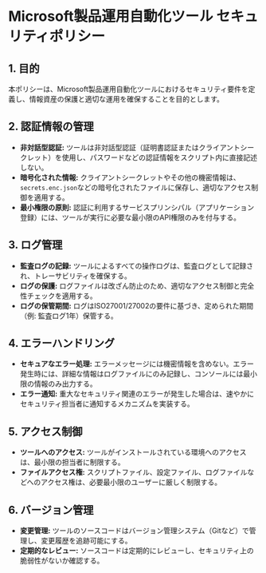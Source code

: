 # Microsoft製品運用自動化ツール セキュリティポリシー

## 1. 目的
本ポリシーは、Microsoft製品運用自動化ツールにおけるセキュリティ要件を定義し、情報資産の保護と適切な運用を確保することを目的とします。

## 2. 認証情報の管理
- **非対話型認証:** ツールは非対話型認証（証明書認証またはクライアントシークレット）を使用し、パスワードなどの認証情報をスクリプト内に直接記述しない。
- **暗号化された情報:** クライアントシークレットやその他の機密情報は、`secrets.enc.json`などの暗号化されたファイルに保存し、適切なアクセス制御を適用する。
- **最小権限の原則:** 認証に利用するサービスプリンシパル（アプリケーション登録）には、ツールが実行に必要な最小限のAPI権限のみを付与する。

## 3. ログ管理
- **監査ログの記録:** ツールによるすべての操作ログは、監査ログとして記録され、トレーサビリティを確保する。
- **ログの保護:** ログファイルは改ざん防止のため、適切なアクセス制御と完全性チェックを適用する。
- **ログの保管期間:** ログはISO27001/27002の要件に基づき、定められた期間（例: 監査ログ1年）保管する。

## 4. エラーハンドリング
- **セキュアなエラー処理:** エラーメッセージには機密情報を含めない。エラー発生時には、詳細な情報はログファイルにのみ記録し、コンソールには最小限の情報のみ出力する。
- **エラー通知:** 重大なセキュリティ関連のエラーが発生した場合は、速やかにセキュリティ担当者に通知するメカニズムを実装する。

## 5. アクセス制御
- **ツールへのアクセス:** ツールがインストールされている環境へのアクセスは、最小限の担当者に制限する。
- **ファイルアクセス権:** スクリプトファイル、設定ファイル、ログファイルなどへのアクセス権は、必要最小限のユーザーに厳しく制限する。

## 6. バージョン管理
- **変更管理:** ツールのソースコードはバージョン管理システム（Gitなど）で管理し、変更履歴を追跡可能にする。
- **定期的なレビュー:** ソースコードは定期的にレビューし、セキュリティ上の脆弱性がないか確認する。